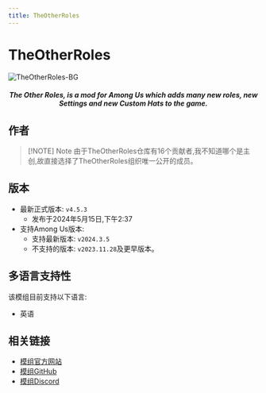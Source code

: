 ```yaml
---
title: TheOtherRoles
---
```

# TheOtherRoles
![TheOtherRoles-BG](https://cn-sy1.rains3.com/xtremewave/TheOtherRoles.png)

<div align="center">
<h5>The Other Roles, is a mod for Among Us which adds many new roles, new Settings and new Custom Hats to the game.</h5>
</div>

<script setup>
import { VPTeamMembers } from 'vitepress/theme'

const members = [
  {
    avatar: 'https://cn-sy1.rains3.com/xtremewave/twix.jpg',
    name: 'twix',
    title: '开发者',
    org: 'The Other Roles',
    orgLink: 'https://github.com/TheOtherRolesAU',
    links: [
      { icon: 'github', link: 'https://github.com/whichtwix' },
    ]
  },
]
</script>

## 作者

<div align="center">
<VPTeamMembers size="small" :members="members" />
</div>

> [!NOTE] Note
> 由于TheOtherRoles仓库有16个贡献者,我不知道哪个是主创,故直接选择了TheOtherRoles组织唯一公开的成员。

## 版本
- 最新正式版本: `v4.5.3`
  - 发布于2024年5月15日,下午2:37
- 支持Among Us版本:
    - 支持最新版本: `v2024.3.5`
    - 不支持的版本: `v2023.11.28`及更早版本。

## 多语言支持性
该模组目前支持以下语言:
- 英语

## 相关链接
- [模组官方网站](http://theotherroles.de)
- [模组GitHub](https://github.com/TheOtherRolesAU/TheOtherRoles)
- [模组Discord](https://discord.gg/77RkMJHWsM)